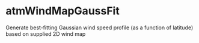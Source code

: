 # atmWindMapGaussFit
Generate best-fitting Gaussian wind speed profile (as a function of latitude) based on supplied 2D wind map
